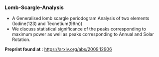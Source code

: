 ### Lomb-Scargle-Analysis
* A Generalised lomb scargle periodogram Analysis of two elements (Iodine(123) and Tecnetium(99m))
* We discuss statistical significance of the peaks corresponding to maximum power as well as peaks corresponding to Annual and Solar Rotation. 

**Preprint found at** : https://arxiv.org/abs/2009.12906
